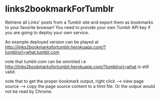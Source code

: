 # links2bookmarkForTumblr
Retrieve all Links' posts from a Tumblr site and export them as bookmarks  to your favorite browser! 
You need to provide your own Tumblr API key if you are going to deploy your own service.

An example deployed version can be played at http://links2bookmarksfortumblr.herokuapp.com/?tumblrurl=what.tumblr.com

note that tumblr.com can be ommited i.e http://links2bookmarksfortumblr.herokuapp.com/?tumblrurl=what is still valid.

note that to get the proper bookmark output, right click --> view page source --> copy the page source content to a html file. Or the output would not be read by Chrome.
